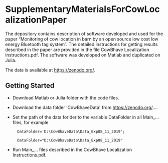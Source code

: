 # SupplementaryMaterialsForCowLocalizationPaper
The depository contains description of software developed and used for the paper “Monitoring of cow location in barn by an open source low cost low energy Bluetooth tag system”. The detailed instructions for getting results described in the paper are provided in the file CowBhave Localization Instructions.pdf.
The software was developed on Matlab and duplicated on Julia.

The data is available at https://zenodo.org/.

## Getting Started 

- Download Matlab or Julia folder with the code files.

- Download the data folder 'CowBhaveData' from https://zenodo.org/....

- Set the path of the data forlder to the variable DataFolder in all Main_... files, for example 

        DataFolder='D:\CowBhaveData\Data_Exp08_11_2019';

        DataFolder="D:\CowBhaveData\Data_Exp08_11_2019"

- Run Main_... files described in the CowBhave Localization Instructions.pdf.
